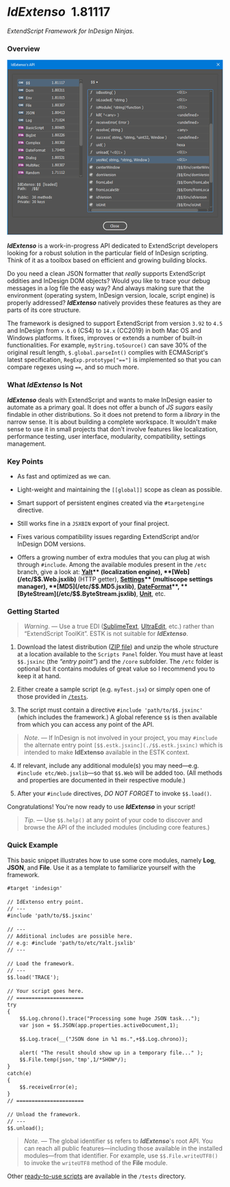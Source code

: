 # *IdExtenso*  1.81117

*ExtendScript Framework for InDesign Ninjas.*

### Overview

![Overview of IdExtenso's API](screenshot.png)

***IdExtenso*** is a work-in-progress API dedicated to ExtendScript developers looking for a robust solution in the particular field of InDesign scripting. Think of it as a toolbox based on efficient and growing building blocks.

Do you need a clean JSON formatter that *really* supports ExtendScript oddities and InDesign DOM objects? Would you like to trace your debug messages in a log file the easy way? And always making sure that the environment (operating system, InDesign version, locale, script engine) is properly addressed? ***IdExtenso*** natively provides these features as they are parts of its core structure.

The framework is designed to support ExtendScript from version `3.92` to `4.5` and InDesign from `v.6.0` (CS4) to `14.x` (CC2019) in both Mac OS and Windows platforms. It fixes, improves or extends a number of built-in functionalities. For example, `myString.toSource()` can save 30% of the original result length, `$.global.parseInt()` complies with ECMAScript's latest specification, `RegExp.prototype["=="]` is implemented so that you can compare regexes using `==`, and so much more.

### What *IdExtenso* Is Not

***IdExtenso*** deals with ExtendScript and wants to make InDesign easier to automate as a primary goal. It does not offer a bunch of _JS sugars_ easily findable in other distributions. So it does not pretend to form a *library* in the narrow sense. It is about building a complete workspace. It wouldn't make sense to use it in small projects that don't involve features like localization, performance testing, user interface, modularity, compatibility, settings management.

### Key Points

- As fast and optimized as we can.

- Light-weight and maintaining the `[[global]]` scope as clean as possible.

- Smart support of persistent engines created via the `#targetengine` directive.

- Still works fine in a `JSXBIN` export of your final project.

- Fixes various compatibility issues regarding ExtendScript and/or InDesign DOM versions.

- Offers a growing number of extra modules that you can plug at wish through `#include`. Among the available modules present in the `/etc` branch, give a look at: **[Yalt](/etc/$$.Yalt.jsxlib)** (localization engine), **[Web](/etc/$$.Web.jsxlib)** (HTTP getter), **[Settings](/etc/$$.Settings.jsxlib)** (multiscope settings manager), **[MD5](/etc/$$.MD5.jsxlib)**, **[DateFormat](/etc/$$.DateFormat.jsxlib)**, **[ByteStream](/etc/$$.ByteStream.jsxlib)**, **[Unit](/etc/$$.Unit.jsxlib)**, etc.

### Getting Started

> *Warning*. — Use a true EDI ([SublimeText](https://www.sublimetext.com), [UltraEdit](http://www.ultraedit.com), etc.) rather than “ExtendScript ToolKit”. ESTK is not suitable for ***IdExtenso***.

1. Download the latest distribution ([ZIP file](https://github.com/indiscripts/IdExtenso/archive/master.zip)) and unzip the whole structure at a location available to the `Scripts Panel` folder. You must have at least `$$.jsxinc` (the _“entry point”_) and the `/core` subfolder. The `/etc` folder is optional but it contains modules of great value so I recommend you to keep it at hand.

2. Either create a sample script (e.g. `myTest.jsx`) or simply open one of those provided in [`/tests`](tests). 

3. The script must contain a directive `#include 'path/to/$$.jsxinc'` (which includes the framework.) A global reference `$$` is then available from which you can access any point of the API.

> *Note*. — If InDesign is not involved in your project, you may `#include` the alternate entry point `[$$.estk.jsxinc](./$$.estk.jsxinc)` which is intended to make **IdExtenso** available in the ESTK context.

4. If relevant, include any additional module(s) you may need—e.g. `#include etc/Web.jsxlib`—so that `$$.Web` will be added too. (All methods and properties are documented in their respective module.)

5. After your `#include` directives, *DO NOT FORGET* to invoke `$$.load()`.

Congratulations! You're now ready to use ***IdExtenso*** in your script!

> *Tip*. — Use `$$.help()` at any point of your code to discover and browse the API of the included modules (including core features.) 

### Quick Example

This basic snippet illustrates how to use some core modules, namely **Log**, **JSON**, and **File**. Use it as a template to familiarize yourself with the framework.

    #target 'indesign'

    // IdExtenso entry point.
    // ---
    #include 'path/to/$$.jsxinc'

    // ---
    // Additional includes are possible here.
    // e.g: #include 'path/to/etc/Yalt.jsxlib'
    // ---

    // Load the framework.
    // ---
    $$.load('TRACE');

    // Your script goes here.
    // ======================
    try
    {
	    $$.Log.chrono().trace("Processing some huge JSON task...");
	    var json = $$.JSON(app.properties.activeDocument,1);

	    $$.Log.trace(__("JSON done in %1 ms.",+$$.Log.chrono));
	
	    alert( "The result should show up in a temporary file..." );
	    $$.File.temp(json,'tmp',1/*SHOW*/);
    }
    catch(e)
    {
	    $$.receiveError(e);
    }
    // ======================

    // Unload the framework.
    // ---
    $$.unload();

> _Note._ — The global identifier `$$` refers to ***IdExtenso***'s root API. You can reach all public features—including those available in the installed modules—from that identifier. For example, use `$$.File.writeUTF8()` to invoke the `writeUTF8` method of the **File** module.

Other [ready-to-use scripts](tests) are available in the `/tests` directory.
